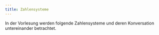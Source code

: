 ```yaml
---
title: Zahlensysteme
---
```


In der Vorlesung werden folgende Zahlensysteme und deren Konversation untereinander betrachtet.